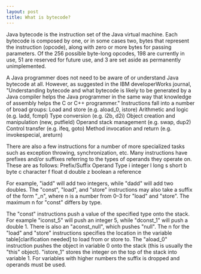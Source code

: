```yaml
---
layout: post
title: What is bytecode?
---
```

Java bytecode is the instruction set of the Java virtual machine. Each bytecode is composed by one, or in some cases two, bytes that represent the instruction (opcode), along with zero or more bytes for passing parameters. Of the 256 possible byte-long opcodes, 198 are currently in use, 51 are reserved for future use, and 3 are set aside as permanently unimplemented.

A Java programmer does not need to be aware of or understand Java bytecode at all. However, as suggested in the IBM developerWorks journal, "Understanding bytecode and what bytecode is likely to be generated by a Java compiler helps the Java programmer in the same way that knowledge of assembly helps the C or C++ programmer."
Instructions fall into a number of broad groups:
Load and store (e.g. aload_0, istore)
Arithmetic and logic (e.g. ladd, fcmpl)
Type conversion (e.g. i2b, d2i)
Object creation and manipulation (new, putfield)
Operand stack management (e.g. swap, dup2)
Control transfer (e.g. ifeq, goto)
Method invocation and return (e.g. invokespecial, areturn)

There are also a few instructions for a number of more specialized tasks such as exception throwing, synchronization, etc.
Many instructions have prefixes and/or suffixes referring to the types of operands they operate on. These are as follows:
Prefix/Suffix	Operand Type
i	integer
l	long
s	short
b	byte
c	character
f	float
d	double
z	boolean
a	reference

For example, "iadd" will add two integers, while "dadd" will add two doubles. The "const", "load", and "store" instructions may also take a suffix of the form "_n", where n is a number from 0–3 for "load" and "store". The maximum n for "const" differs by type.

The "const" instructions push a value of the specified type onto the stack. For example "iconst_5" will push an integer 5, while "dconst_1" will push a double 1. There is also an "aconst_null", which pushes "null". The n for the "load" and "store" instructions specifies the location in the variable table[clarification needed] to load from or store to. The "aload_0" instruction pushes the object in variable 0 onto the stack (this is usually the "this" object). "istore_1" stores the integer on the top of the stack into variable 1. For variables with higher numbers the suffix is dropped and operands must be used.
